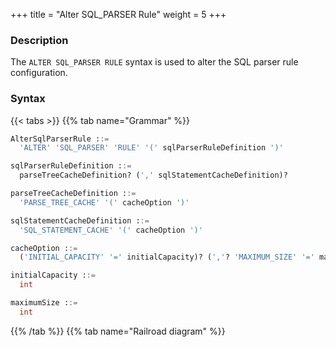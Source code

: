 +++
title = "Alter SQL_PARSER Rule"
weight = 5
+++

### Description

The `ALTER SQL_PARSER RULE` syntax is used to alter the SQL parser rule configuration.

### Syntax

{{< tabs >}}
{{% tab name="Grammar" %}}
```sql
AlterSqlParserRule ::=
  'ALTER' 'SQL_PARSER' 'RULE' '(' sqlParserRuleDefinition ')'

sqlParserRuleDefinition ::=
  parseTreeCacheDefinition? (',' sqlStatementCacheDefinition)?

parseTreeCacheDefinition ::=
  'PARSE_TREE_CACHE' '(' cacheOption ')'

sqlStatementCacheDefinition ::=
  'SQL_STATEMENT_CACHE' '(' cacheOption ')'

cacheOption ::=
  ('INITIAL_CAPACITY' '=' initialCapacity)? (','? 'MAXIMUM_SIZE' '=' maximumSize)?

initialCapacity ::=
  int

maximumSize ::=
  int
```
{{% /tab %}}
{{% tab name="Railroad diagram" %}}
<iframe frameborder="0" name="diagram" id="diagram" width="100%" height="100%"></iframe>
{{% /tab %}}
{{< /tabs >}}

### Note
- `PARSE_TREE_CACHE`: local cache configuration of the syntax tree.

- `SQL_STATEMENT_CACHE`: the local cache of SQL statement.

### Example

- Alter SQL parser rule

```sql
ALTER SQL_PARSER RULE (
  PARSE_TREE_CACHE(INITIAL_CAPACITY=128, MAXIMUM_SIZE=1024), 
  SQL_STATEMENT_CACHE(INITIAL_CAPACITY=2000, MAXIMUM_SIZE=65535)
);
```

### Reserved word

`ALTER`, `SQL_PARSER`, `RULE`, `PARSE_TREE_CACHE`, `INITIAL_CAPACITY`, `MAXIMUM_SIZE`, `SQL_STATEMENT_CACHE`

### Related links

- [Reserved word](/en/user-manual/shardingsphere-proxy/distsql/syntax/reserved-word/)

